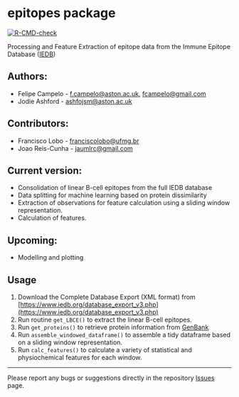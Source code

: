 # epitopes package
<!-- badges: start -->
  [![R-CMD-check](https://github.com/fcampelo/epitopes/workflows/R-CMD-check/badge.svg)](https://github.com/fcampelo/epitopes/actions)
  <!-- badges: end -->

Processing and Feature Extraction of epitope data from the Immune Epitope Database ([IEDB](http://iedb.org))

## Authors: 
- Felipe Campelo - [f.campelo@aston.ac.uk](mailto:f.campelo@aston.ac.uk), [fcampelo@gmail.com](mailto:fcampelo@gmail.com)
- Jodie Ashford - [ashfojsm@aston.ac.uk](mailto:ashfojsm@aston.ac.uk)

## Contributors:
- Francisco Lobo - [franciscolobo@ufmg.br](mailto:franciscolobo@ufmg.br)
- Joao Reis-Cunha - [jaumlrc@gmail.com](jaumlrc@gmail.com)

## Current version:
- Consolidation of linear B-cell epitopes from the full IEDB database
- Data splitting for machine learning based on protein dissimilarity
- Extraction of observations for feature calculation using a sliding window representation.
- Calculation of features.

## Upcoming:
- Modelling and plotting

## Usage  
1. Download the Complete Database Export (XML format) from [https://www.iedb.org/database_export_v3.php](https://www.iedb.org/database_export_v3.php)  
2. Run routine `get_LBCE()` to extract the linear B-cell epitopes.
3. Run `get_proteins()` to retrieve protein information from [GenBank](https://www.ncbi.nlm.nih.gov/genbank/)
4. Run `assemble_windowed_dataframe()` to assemble a tidy dataframe based on a sliding window representation.
5. Run `calc_features()` to calculate a variety of statistical and 
physiochemical features for each window.


***

Please report any bugs or suggestions directly in the repository [Issues](https://github.com/fcampelo/epitopes/issues) page.
